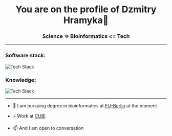 <h1 align="center">You are on the profile of Dzmitry Hramyka🏻</h1>
<h3 align="center">Science => Bioinformatics <= Tech</h3>
  <hr>
  <h3 align="left">Software stack:</h3>
<p2 align="center"><img src="https://skillicons.dev/icons?i=py,js,django,jquery,postgres&perline=6" alt="Tech Stack" /> </p2>
  <h3 align="left">Knowledge:</h3>
<p2 align="center"><img src="https://skillicons.dev/icons?i=r,haskell,postman,fastapi,flask,html,css,mysql,bash,git,github,linux,selenium,docker,md&perline=20" alt="Tech Stack" /> </p2>
<hr>
  
- 📝 I am pursuing degree in bioinformatics at [FU-Berlin](https://www.fu-berlin.de/) at the moment

- ⚡️ Work at [CUBI](https://www.cubi.bihealth.org/)

- 📫 And I am open to conversation

